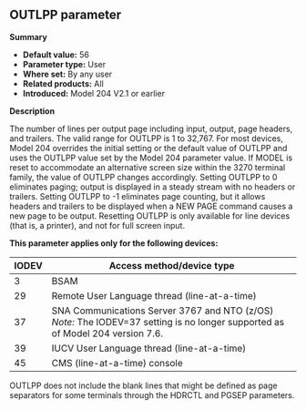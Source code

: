 ## OUTLPP parameter

**Summary**

* **Default value:** 56
* **Parameter type:** User
* **Where set:** By any user
* **Related products:** All
* **Introduced:** Model 204 V2.1 or earlier

**Description**

The number of lines per output page including input, output, page headers, and trailers. The valid range for OUTLPP is 1 to 32,767. For most devices, Model 204 overrides the initial setting or the default value of OUTLPP and uses the OUTLPP value set by the Model 204 parameter value. If MODEL is reset to accommodate an alternative screen size within the 3270 terminal family, the value of OUTLPP changes accordingly. Setting OUTLPP to 0 eliminates paging; output is displayed in a steady stream with no headers or trailers. Setting OUTLPP to -1 eliminates page counting, but it allows headers and trailers to be displayed when a NEW PAGE command causes a new page to be output. Resetting OUTLPP is only available for line devices (that is, a printer), and not for full screen input.

**This parameter applies only for the following devices:**

| IODEV | Access method/device type |
|---|---|
| 3 | BSAM |
| 29 | Remote User Language thread (line-at-a-time) |
| 37 | SNA Communications Server 3767 and NTO (z/OS) <br> *Note:* The IODEV=37 setting is no longer supported as of Model 204 version 7.6. |
| 39 | IUCV User Language thread (line-at-a-time) |
| 45 | CMS (line-at-a-time) console |

OUTLPP does not include the blank lines that might be defined as page separators for some terminals through the HDRCTL and PGSEP parameters.
